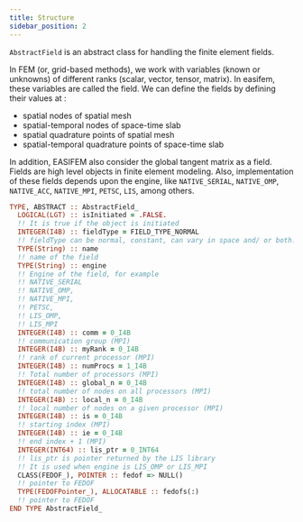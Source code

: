 ```yaml
---
title: Structure
sidebar_position: 2
---
```


`AbstractField` is an abstract class for handling the finite element fields.

In FEM (or, grid-based methods), we work with variables (known or unknowns) of different ranks (scalar, vector, tensor, matrix). In easifem, these variables are called the field. We can define the fields by defining their values at :

- spatial nodes of spatial mesh
- spatial-temporal nodes of space-time slab
- spatial quadrature points of spatial mesh
- spatial-temporal quadrature points of space-time slab

In addition, EASIFEM also consider the global tangent matrix as a field. Fields are high level objects in finite element modeling. Also, implementation of these fields depends upon the engine, like `NATIVE_SERIAL`, `NATIVE_OMP`, `NATIVE_ACC`, `NATIVE_MPI`, `PETSC`, `LIS`, among others.

```fortran
TYPE, ABSTRACT :: AbstractField_
  LOGICAL(LGT) :: isInitiated = .FALSE.
  !! It is true if the object is initiated
  INTEGER(I4B) :: fieldType = FIELD_TYPE_NORMAL
  !! fieldType can be normal, constant, can vary in space and/ or both.
  TYPE(String) :: name
  !! name of the field
  TYPE(String) :: engine
  !! Engine of the field, for example
  !! NATIVE_SERIAL
  !! NATIVE_OMP,
  !! NATIVE_MPI,
  !! PETSC,
  !! LIS_OMP,
  !! LIS_MPI
  INTEGER(I4B) :: comm = 0_I4B
  !! communication group (MPI)
  INTEGER(I4B) :: myRank = 0_I4B
  !! rank of current processor (MPI)
  INTEGER(I4B) :: numProcs = 1_I4B
  !! Total number of processors (MPI)
  INTEGER(I4B) :: global_n = 0_I4B
  !! total number of nodes on all processors (MPI)
  INTEGER(I4B) :: local_n = 0_I4B
  !! local number of nodes on a given processor (MPI)
  INTEGER(I4B) :: is = 0_I4B
  !! starting index (MPI)
  INTEGER(I4B) :: ie = 0_I4B
  !! end index + 1 (MPI)
  INTEGER(INT64) :: lis_ptr = 0_INT64
  !! lis_ptr is pointer returned by the LIS library
  !! It is used when engine is LIS_OMP or LIS_MPI
  CLASS(FEDOF_), POINTER :: fedof => NULL()
  !! pointer to FEDOF
  TYPE(FEDOFPointer_), ALLOCATABLE :: fedofs(:)
  !! pointer to FEDOF
END TYPE AbstractField_
```
